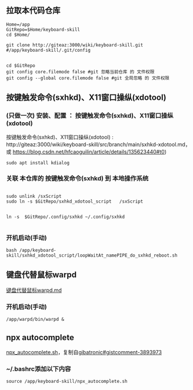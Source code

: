 
## 拉取本代码仓库
```shell
Home=/app
GitRepo=$Home/keyboard-skill
cd $Home/

git clone http://giteaz:3000/wiki/keyboard-skill.git
#/app/keyboard-skill/.git/config


cd $GitRepo
git config core.filemode false #git 忽略当前仓库 的 文件权限
git config --global core.filemode false #git 全局忽略 的 文件权限

```

## 按键触发命令(sxhkd)、X11窗口操纵(xdotool)

### (只做一次) 安装、配置 ： 按键触发命令(sxhkd)、X11窗口操纵(xdotool) 

按键触发命令(sxhkd)、X11窗口操纵(xdotool)  :  http://giteaz:3000/wiki/keyboard-skill/src/branch/main/sxhkd-xdotool.md， 
或 https://blog.csdn.net/hfcaoguilin/article/details/135623440#t0)


```sudo apt install kdialog```



### 关联 本仓库的  按键触发命令(sxhkd) 到 本地操作系统
```shell

sudo unlink /sxScript
sudo ln -s $GitRepo/sxhkd_xdotool_script   /sxScript


ln -s  $GitRepo/.config/sxhkd ~/.config/sxhkd


```

###  开机启动(手动)
```shell
bash /app/keyboard-skill/sxhkd_xdotool_script/loopWaitAt_namePIPE_do_sxhkd_reboot.sh
```

##  键盘代替鼠标warpd

[键盘代替鼠标warpd.md](http://giteaz:3000/wiki/keyboard-skill/src/branch/main/keyboard_as_mouse--warpd.md)

###  开机启动(手动)
```shell
/app/warpd/bin/warpd &
```

## npx autocomplete
[npx_autocomplete.sh](http://giteaz:3000/wiki/keyboard-skill/src/branch/main/npx_autocomplete.sh)，复制自[gibatronic#gistcomment-3893973](https://gist.github.com/gibatronic/44073260ffdcbd122e9520756c8e35a1?permalink_comment_id=3893973#gistcomment-3893973)



###  ~/.bashrc添加以下内容
```shell
source /app/keyboard-skill/npx_autocomplete.sh
```

